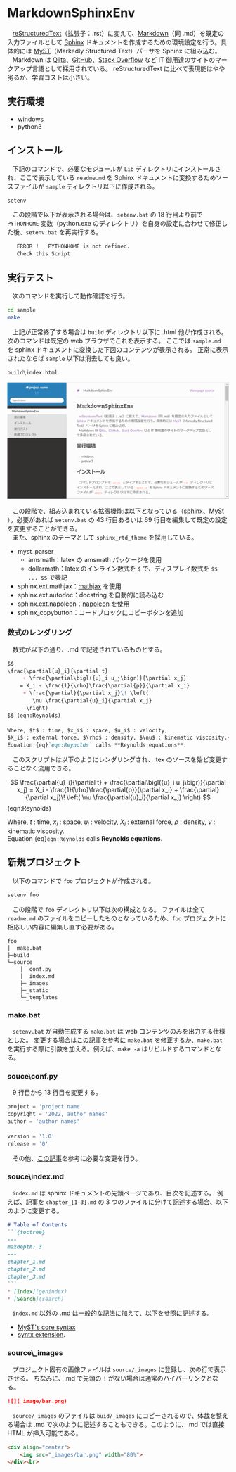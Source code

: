 # MarkdownSphinxEnv

&nbsp;&nbsp; [reStructuredText](https://ja.wikipedia.org/wiki/ReStructuredText)（拡張子：.rst）に変えて、[Markdown](https://ja.wikipedia.org/wiki/Markdown)（同 .md）を既定の入力ファイルとして [Sphinx](https://www.sphinx-doc.org/ja/master/) ドキュメントを作成するための環境設定を行う。具体的には [MyST](https://myst-parser.readthedocs.io/en/latest/)（Markedly Structured Text）パーサを Sphinx に組み込む。<br>
&nbsp;&nbsp; Markdown は [Qiita](https://qiita.com/)、[GitHub](https://github.co.jp/)、[Stack Overflow](https://stackoverflow.com/) など IT 御用達のサイトのマークアップ言語として採用されている。
reStructuredText に比べて表現能はやや劣るが、学習コストは小さい。

## 実行環境

* windows
* python3

## インストール

&nbsp;&nbsp; 下記のコマンドで、必要なモジュールが `Lib` ディレクトリにインストールされ、ここで表示している `readme.md` を Sphinx ドキュメントに変換するためソースファイルが `sample` ディレクトリ以下に作成される。

```sh
setenv
```

&nbsp;&nbsp; この段階で以下が表示される場合は、`setenv.bat` の 18 行目より前で `PYTHONHOME` 変数（python.exe のディレクトリ）を自身の設定に合わせて修正した後、`setenv.bat` を再実行する。

```sh
   ERROR !   PYTHONHOME is not defined.
   Check this Script
```

## 実行テスト

&nbsp;&nbsp; 次のコマンドを実行して動作確認を行う。

```sh
cd sample
make
```

&nbsp;&nbsp; 上記が正常終了する場合は `build` ディレクトリ以下に .html 他が作成される。
次のコマンドは既定の web ブラウザでこれを表示する。
ここでは `sample.md` を sphinx ドキュメントに変換した下図のコンテンツが表示される。
正常に表示されたならば `sample` 以下は消去しても良い。

```sh
build\index.html
```

![](_images/sphinx.PNG)

&nbsp;&nbsp; この段階で、組み込まれている拡張機能は以下となっている（[sphinx](https://www.sphinx-doc.org/en/master/usage/extensions/index.html)、[MySt](https://myst-parser.readthedocs.io/en/latest/syntax/optional.html) ）。必要があれば `setenv.bat` の 43 行目あるいは 69 行目を編集して既定の設定を変更することができる。<br>
&nbsp;&nbsp; また、sphinx のテーマとして `sphinx_rtd_theme` を採用している。

* myst_parser
    * amsmath：latex の amsmath パッケージを使用
    * dollarmath：latex のインライン数式を `$` で、ディスプレイ数式を `$$ ... $$` で表記
* sphinx.ext.mathjax：[mathjax](https://www.mathjax.org/) を使用
* sphinx.ext.autodoc：docstring を自動的に読み込む
* sphinx.ext.napoleon：[napoleon](https://sphinxcontrib-napoleon.readthedocs.io/en/latest/) を使用
* sphinx_copybutton：コードブロックにコピーボタンを追加

### 数式のレンダリング

&nbsp;&nbsp; 数式が以下の通り、.md で記述されているものとする。

```md
$$
\frac{\partial{u}_i}{\partial t}
     + \frac{\partial\bigl({u}_i u_j\bigr)}{\partial x_j}
    = X_i - \frac{1}{\rho}\frac{\partial{p}}{\partial x_i}
     + \frac{\partial}{\partial x_j}\! \left(
        \nu \frac{\partial{u}_i}{\partial x_j}
      \right)
$$ (eqn:Reynolds)

Where, $t$ : time, $x_i$ : space, $u_i$ : velocity, 
$X_i$ : external force, $\rho$ : density, $\nu$ : kinematic viscosity.<br>
Equation {eq}`eqn:Reynolds` calls **Reynolds equations**.
```

&nbsp;&nbsp; このスクリプトは以下のようにレンダリングされ、.tex のソースを殆ど変更することなく流用できる。

$$
\frac{\partial{u}_i}{\partial t}
     + \frac{\partial\bigl({u}_i u_j\bigr)}{\partial x_j}
    = X_i - \frac{1}{\rho}\frac{\partial{p}}{\partial x_i}
     + \frac{\partial}{\partial x_j}\! \left(
        \nu \frac{\partial{u}_i}{\partial x_j}
      \right)
$$ (eqn:Reynolds)

Where, $t$ : time, $x_i$ : space, $u_i$ : velocity, 
$X_i$ : external force, $\rho$ : density, $\nu$ : kinematic viscosity.<br>
Equation {eq}`eqn:Reynolds` calls **Reynolds equations**.

## 新規プロジェクト

&nbsp;&nbsp; 以下のコマンドで `foo` プロジェクトが作成される。

```bash
setenv foo
```

&nbsp;&nbsp; この段階で `foo` ディレクトリ以下は次の構成となる。
ファイルは全て `readme.md` のファイルをコピーしたものとなっているため、`foo` プロジェクトに相応しい内容に編集し直す必要がある。

```
foo
│  make.bat
├─build
└─source
    │  conf.py
    │  index.md
    ├─_images
    ├─_static
    └─_templates
```

### make.bat

&nbsp;&nbsp; `setenv.bat` が自動生成する `make.bat` は web コンテンツのみを出力する仕様とした。
変更する場合は[この記事](https://www.sphinx-doc.org/ja/master/man/sphinx-build.html)を参考に `make.bat` を修正するか、`make.bat` を実行する際に引数を加える。例えば、`make -a` はリビルドするコマンドとなる。

### souce\conf.py

&nbsp;&nbsp; 9 行目から 13 行目を変更する。

```Python
project = 'project name'
copyright = '2022, author names'
author = 'author names'

version = '1.0'
release = '0'
```

&nbsp;&nbsp; その他、[この記事](https://myst-parser.readthedocs.io/en/latest/configuration.html)を参考に必要な変更を行う。 

### souce\index.md

&nbsp;&nbsp; `index.md` は sphinx ドキュメントの先頭ページであり、目次を記述する。
例えば、記事を `chapter_[1-3].md` の 3 つのファイルに分けて記述する場合、以下のように変更する。

````md
# Table of Contents
```{toctree}
---
maxdepth: 3
---
chapter_1.md
chapter_2.md
chapter_3.md
```
* [Index](genindex)
* [Search](search)
````

&nbsp;&nbsp; `index.md` 以外の .md は[一般的な記法](https://ja.wikipedia.org/wiki/Markdown#%E8%A8%98%E6%B3%95%E3%81%AE%E4%BE%8B)に加えて、以下を参照に記述する。

* [MyST's core syntax](https://myst-parser.readthedocs.io/en/latest/syntax/syntax.html#)
* [syntx extension](https://myst-parser.readthedocs.io/en/latest/syntax/optional.html).

### source\\_images

&nbsp;&nbsp; プロジェクト固有の画像ファイルは `source/_images` に登録し、次の行で表示させる。
ちなみに、.md で先頭の `!` がない場合は通常のハイパーリンクとなる。

```md
![](_image/bar.png)
```

&nbsp;&nbsp; `source/_images` のファイルは `buid/_images` にコピーされるので、体裁を整える場合は .md で次のように記述することもできる。このように、.md では直接 HTML が挿入可能である。

```html
<div align="center">
    <img src="_images/bar.png" width="80%">
</div><br>
```
